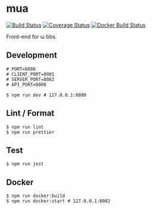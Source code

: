 # mua

[![Build Status](https://travis-ci.org/omega-bbs/mua.svg?branch=master)](https://travis-ci.org/omega-bbs/mua)
[![Coverage Status](https://coveralls.io/repos/github/omega-bbs/mua/badge.svg?branch=master)](https://coveralls.io/github/omega-bbs/mua)
[![Docker Build Status](https://img.shields.io/docker/build/omegabbs/mua.svg)](https://hub.docker.com/r/omegabbs/mua/)

Front-end for ω bbs.

## Development

``` shell
# PORT=8080
# CLIENT_PORT=8081
# SERVER_PORT=8082
# API_PORT=8000

$ npm run dev # 127.0.0.1:8080
```

## Lint / Format

``` shell
$ npm run lint
$ npm run prettier
```

## Test

``` shell
$ npm run jest
```

## Docker

```shell
$ npm run docker:build
$ npm run docker:start # 127.0.0.1:8082
```
